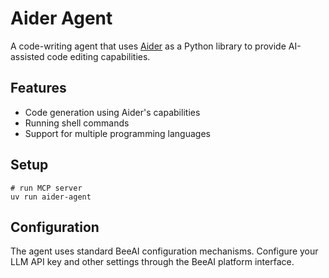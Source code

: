 # Aider Agent

A code-writing agent that uses [Aider](https://github.com/Aider-AI/aider) as a Python library to provide AI-assisted code editing capabilities.

## Features

- Code generation using Aider's capabilities
- Running shell commands
- Support for multiple programming languages

## Setup

```shell
# run MCP server
uv run aider-agent
```

## Configuration

The agent uses standard BeeAI configuration mechanisms. Configure your LLM API key and other settings through the BeeAI platform interface.